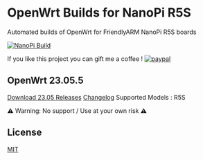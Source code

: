 # OpenWrt Builds for NanoPi R5S

Automated builds of OpenWrt for FriendlyARM NanoPi R5S boards

[![NanoPi Build](https://github.com/anaelorlinski/OpenWrt-NanoPi-R5S-Builds/actions/workflows/NanoPi-Build.yml/badge.svg)](https://github.com/anaelorlinski/OpenWrt-NanoPi-R5S-Builds/actions/workflows/NanoPi-Build.yml)

If you like this project you can gift me a coffee !
[![paypal](https://www.paypalobjects.com/en_US/i/btn/btn_donate_LG.gif)](https://www.paypal.com/donate/?business=8XQTGXAHEAKPY&no_recurring=0&currency_code=EUR)

## OpenWrt 23.05.5

[Download 23.05 Releases](https://github.com/anaelorlinski/OpenWrt-NanoPi-R5S-Builds/releases?q=OpenWrtAO-23.05&expanded=true) [Changelog](https://github.com/anaelorlinski/OpenWrt-NanoPi-R5S-Builds/blob/main/openwrt-23.05/release-info.md)
Supported Models : R5S

⚠ Warning: No support / Use at your own risk  ⚠

## License

[MIT](https://github.com/anaelorlinski/OpenWRT-Rockchip/blob/master/LICENSE)
